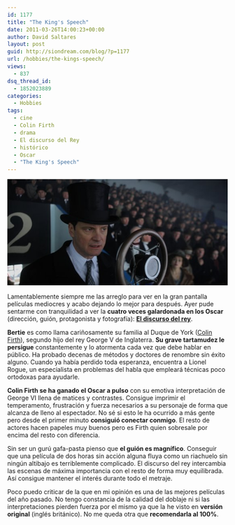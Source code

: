 ```yaml
---
id: 1177
title: "The King's Speech"
date: 2011-03-26T14:00:23+00:00
author: David Saltares
layout: post
guid: http://siondream.com/blog/?p=1177
url: /hobbies/the-kings-speech/
views:
  - 837
dsq_thread_id:
  - 1852023889
categories:
  - Hobbies
tags:
  - cine
  - Colin Firth
  - drama
  - El discurso del Rey
  - histórico
  - Oscar
  - "The King's Speech"
---
```


![the-kings-speech.jpg](/img/wp/the-kings-speech.jpg)

Lamentablemente siempre me las arreglo para ver en la gran pantalla películas mediocres y acabo dejando lo mejor para después. Ayer pude sentarme con tranquilidad a ver la **cuatro veces galardonada en los Oscar** (dirección, guión, protagonista y fotografía): **[El discurso del rey](http://www.imdb.com/title/tt1504320/)**.

**Bertie** es como llama cariñosamente su familia al Duque de York ([Colin Firth](http://www.imdb.com/name/nm0000147/)), segundo hijo del rey George V de Inglaterra. **Su grave tartamudez le persigue** constantemente y lo atormenta cada vez que debe hablar en público. Ha probado decenas de métodos y doctores de renombre sin éxito alguno. Cuando ya había perdido toda esperanza, encuentra a Lionel Rogue, un especialista en problemas del habla que empleará técnicas poco ortodoxas para ayudarle.

**Colin Firth se ha ganado el Oscar a pulso** con su emotiva interpretación de George VI llena de matices y contrastes. Consigue imprimir el temperamento, frustración y fuerza necesarios a su personaje de forma que alcanza de lleno al espectador. No sé si esto le ha ocurrido a más gente pero desde el primer minuto **consiguió conectar conmigo**. El resto de actores hacen papeles muy buenos pero es Firth quien sobresale por encima del resto con diferencia.

Sin ser un gurú gafa-pasta pienso que **el guión es magnífico**. Conseguir que una película de dos horas sin acción alguna fluya como un riachuelo sin ningún altibajo es terriblemente complicado. El discurso del rey intercambia las escenas de máxima importancia con el resto de forma muy equilibrada. Así consigue mantener el interés durante todo el metraje.

Poco puedo criticar de la que en mi opinión es una de las mejores películas del año pasado. No tengo constancia de la calidad del doblaje ni si las interpretaciones pierden fuerza por el mismo ya que la he visto en **versión original** (inglés británico). No me queda otra que **recomendarla al 100%**.